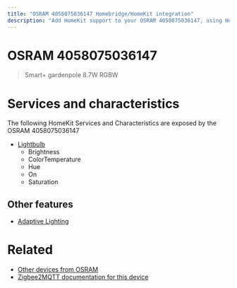 ```yaml
---
title: "OSRAM 4058075036147 Homebridge/HomeKit integration"
description: "Add HomeKit support to your OSRAM 4058075036147, using Homebridge, Zigbee2MQTT and homebridge-z2m."
---
```

<!---
This file has been GENERATED using src/docgen/docgen.ts
DO NOT EDIT THIS FILE MANUALLY!
-->
# OSRAM 4058075036147
> Smart+ gardenpole 8.7W RGBW


# Services and characteristics
The following HomeKit Services and Characteristics are exposed by
the OSRAM 4058075036147

* [Lightbulb](../../light.md)
  * Brightness
  * ColorTemperature
  * Hue
  * On
  * Saturation


## Other features
* [Adaptive Lighting](../../light.md)


# Related
* [Other devices from OSRAM](../index.md#osram)
* [Zigbee2MQTT documentation for this device](https://www.zigbee2mqtt.io/devices/4058075036147.html)